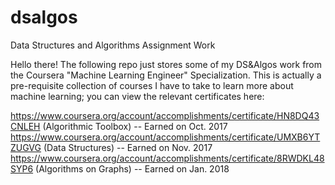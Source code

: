 # dsalgos
Data Structures and Algorithms Assignment Work

Hello there! 
The following repo just stores some of my DS&Algos work from the Coursera "Machine Learning Engineer" Specialization. 
This is actually a pre-requisite collection of courses I have to take to learn more about machine learning; you can view the 
relevant certificates here: 

https://www.coursera.org/account/accomplishments/certificate/HN8DQ43CNLEH (Algorithmic Toolbox) -- Earned on Oct. 2017
https://www.coursera.org/account/accomplishments/certificate/UMXB6YTZUGVG (Data Structures) -- Earned on Nov. 2017
https://www.coursera.org/account/accomplishments/certificate/8RWDKL48SYP6 (Algorithms on Graphs) -- Earned on Jan. 2018

